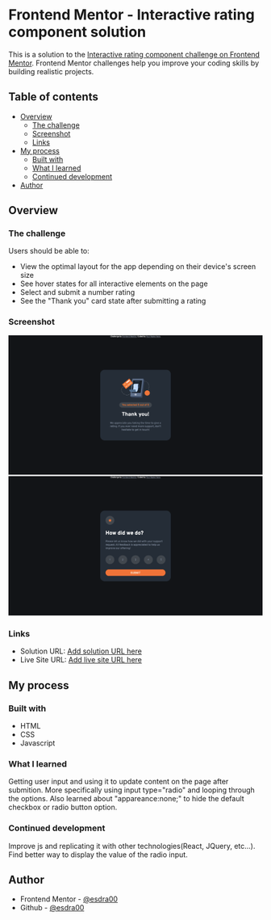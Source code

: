 # Frontend Mentor - Interactive rating component solution

This is a solution to the [Interactive rating component challenge on Frontend Mentor](https://www.frontendmentor.io/challenges/interactive-rating-component-koxpeBUmI). Frontend Mentor challenges help you improve your coding skills by building realistic projects.

## Table of contents

-    [Overview](#overview)
     -    [The challenge](#the-challenge)
     -    [Screenshot](#screenshot)
     -    [Links](#links)
-    [My process](#my-process)
     -    [Built with](#built-with)
     -    [What I learned](#what-i-learned)
     -    [Continued development](#continued-development)
-    [Author](#author)

## Overview

### The challenge

Users should be able to:

-    View the optimal layout for the app depending on their device's screen size
-    See hover states for all interactive elements on the page
-    Select and submit a number rating
-    See the "Thank you" card state after submitting a rating

### Screenshot

![](./thankyouState.png)
![](./ratingState.png)

### Links

-    Solution URL: [Add solution URL here](https://your-solution-url.com)
-    Live Site URL: [Add live site URL here](https://your-live-site-url.com)

## My process

### Built with

-    HTML
-    CSS
-    Javascript

### What I learned

Getting user input and using it to update content on the page after submition. More specifically using input type="radio" and looping through the options. Also learned about "appareance:none;" to hide the default checkbox or radio button option.

### Continued development

Improve js and replicating it with other technologies(React, JQuery, etc...). Find better way to display the value of the radio input.

## Author

-    Frontend Mentor - [@esdra00](https://www.frontendmentor.io/profile/esdra00)
-    Github - [@esdra00](https://github.com/esdra00)
